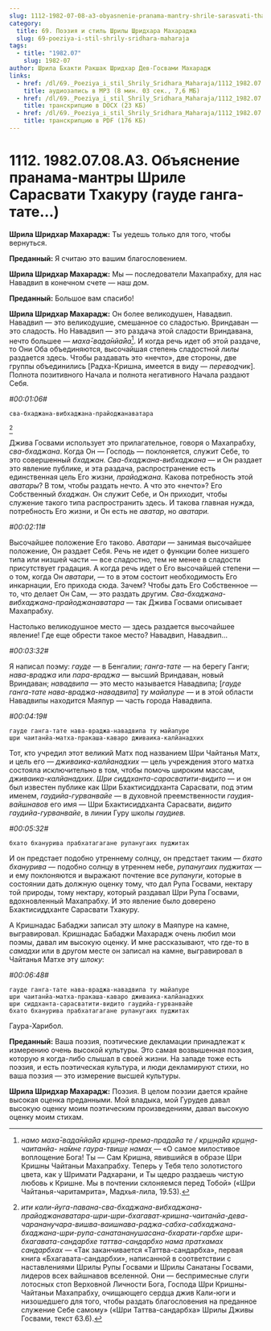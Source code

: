 ```yaml
---
slug: 1112-1982-07-08-a3-obyasnenie-pranama-mantry-shrile-sarasvati-thakuru-gaude-ganga-tate
category:
  title: 69. Поэзия и стиль Шрилы Шридхара Махараджа
  slug: 69-poeziya-i-stil-shrily-sridhara-maharaja
tags:
  - title: "1982.07"
    slug: 1982-07
author: Шрила Бхакти Ракшак Шридхар Дев-Госвами Махарадж
links:
  - href: /dl/69._Poeziya_i_stil_Shrily_Sridhara_Maharaja/1112_1982.07.08.A3_SridharMj_Objasnenie_pranama-mantry_Shrile_Sarasvati_Thakuru_(gaude_ganga-tate).mp3
    title: аудиозапись в MP3 (8 мин. 03 сек., 7,6 МБ)
  - href: /dl/69._Poeziya_i_stil_Shrily_Sridhara_Maharaja/1112_1982.07.08.A3_SridharMj_Objasnenie_pranama-mantry_Shrile_Sarasvati_Thakuru_(gaude_ganga-tate).docx
    title: транскрипцию в DOCX (23 КБ)
  - href: /dl/69._Poeziya_i_stil_Shrily_Sridhara_Maharaja/1112_1982.07.08.A3_SridharMj_Objasnenie_pranama-mantry_Shrile_Sarasvati_Thakuru_(gaude_ganga-tate).pdf
    title: транскрипцию в PDF (176 КБ)
---
```


# 1112. 1982.07.08.A3. Объяснение пранама-мантры Шриле Сарасвати Тхакуру (гауде ганга-тате…)

**Шрила Шридхар Махарадж:** Ты уедешь только для того, чтобы вернуться.

**Преданный:** Я считаю это вашим благословением.

**Шрила Шридхар Махарадж:** Мы — последователи Махапрабху, для нас Навадвип в конечном счете — наш дом.

**Преданный:** Большое вам спасибо!

**Шрила Шридхар Махарадж:** Он более великодушен, Навадвип. Навадвип — это великодушие, смешанное со сладостью. Вриндаван — это сладость. Но Навадвип — это раздача этой сладости Вриндавана, нечто большее — *маха̄-вада̄нйа̄йа*[^_ftn1]. И когда речь идет об этой раздаче, то Они Оба объединяются, высочайшая степень сладостной *лилы* раздается здесь. Чтобы раздавать это «нечто», две стороны, две группы объединились [Радха-Кришна, имеется в виду — *переводчик*]. Полнота позитивного Начала и полнота негативного Начала раздают Себя.

*#00:01:06#*

    сва-бхаджана-вибхаджана-прайоджанаватара
[^_ftn2]

Джива Госвами использует это прилагательное, говоря о Махапрабху, *сва-бхаджана*. Когда Он — Господь — поклоняется, служит Себе, то это совершенный *бхаджан. Сва-бхаджана-вибхаджана* — и Он раздает это явление публике, и эта раздача, распространение есть единственная цель Его жизни, *прайоджана.* Какова потребность этой *аватары*? В том, чтобы раздать нечто. А что это «нечто»? Его Собственный *бхаджан*. Он служит Себе, и Он приходит, чтобы служение такого типа распространить здесь. И такова главная нужда, потребность Его жизни, и Он есть не *аватар*, но *аватари.*

*#00:02:11#*

Высочайшее положение Его таково. *Аватари* — занимая высочайшее положение, Он раздает Себя. Речь не идет о функции более низшего типа или низшей части — все сладостно, тем не менее в сладости присутствует градация. А когда речь идет о Его высочайшей степени — о том, когда Он *аватари*, — то в этом состоит необходимость Его инкарнации, Его прихода сюда. Зачем? Чтобы дать Его Собственное — то, что делает Он Сам, — это раздать другим. *Сва-бхаджана-вибхаджана-прайоджанаватара* — так Джива Госвами описывает Махапрабху.

Настолько великодушное место — здесь раздается высочайшее явление! Где еще обрести такое место? Навадвип, Навадвип…

*#00:03:32#*

Я написал поэму: *гауде* — в Бенгалии; *ганга-тате* — на берегу Ганги; *нава-враджа* или *пара-враджа* — высший Вриндаван, новый Вриндаван; *навадвипа* — это место называется Навадвипа; [*гауде ганга-тате нава-враджа-навадвипа*] *ту майапуре* — и в этой области Навадвипы находится Маяпур — часть города Навадвипа.

*#00:04:19#*

    гауде ганга-тате нава-враджа-навадвипа ту майапуре
    шри чаитанйа-матха-пракаша-каваро дживаика-калйанадхих

Тот, кто учредил этот великий Матх под названием Шри Чайтанья Матх, и цель его — *дживаика-калйанадхих* — цель учреждения этого матха состояла исключительно в том, чтобы помочь широким массам, *дживаика-калйанадхих*. *Шри сиддханта-сарасватити-видито* — и он был известен публике как Шри Бхактисиддханта Сарасвати, под этим именем, *гаудийа-гурванвайе* — в духовной преемственности *гаудия-вайшнавов* его имя — Шри Бхактисиддханта Сарасвати, *видито гаудийа-гурванвайе*, в линии Гуру школы *гаудиев.*

*#00:05:32#*

    бхато бханурива прабхатагагане рупанугаих пуджитах

И он предстает подобно утреннему солнцу, он предстает таким — *бхато бханурива* — подобно солнцу в утреннем небе, *рупанугаих пуджитах* — и ему поклоняются и выражают почтение все *рупануги*, которые в состоянии дать должную оценку тому, что дал Рупа Госвами, нектару той природы, тому нектару, который раздавал Шри Рупа Госвами, вдохновленный Махапрабху. И это явление было доверено Бхактисиддханте Сарасвати Тхакуру.

А Кришнадас Бабаджи записал эту *шлоку* в Маяпуре на камне, выгравировал. Кришнадас Бабаджи Махарадж очень любил мои поэмы, давал им высокую оценку. И мне рассказывают, что где-то в *самадхи* или в другом месте он записал на камне, выгравировал в Чайтанья Матхе эту *шлоку*:

*#00:06:48#*

    гауде ганга-тате нава-враджа-навадвипа ту майапуре
    шри чаитанйа-матха-пракаша-каваро дживаика-калйанадхих
    шри сиддханта-сарасватити-видито гаудийа-гурванвайе
    бхато бханурива прабхатагагане рупанугаих пуджитах

Гаура-Харибол.

**Преданный:** Ваша поэзия, поэтические декламации принадлежат к измерению очень высокой культуры. Это самая возвышенная поэзия, которую я когда-либо слышал в своей жизни. На западе тоже есть поэзия, и есть поэтическая культура, и люди декламируют стихи, но ваша поэзия — это измерение высшей культуры.

**Шрила Шридхар Махарадж:** Поэзия. В целом поэзии дается крайне высокая оценка преданными. Мой владыка, мой Гурудев давал высокую оценку моим поэтическим произведениям, давал высокую оценку моим стихам.



[^_ftn1]: *намо маха̄-вада̄нйа̄йа кр̣ш̣н̣а-према-прада̄йа те / кр̣ш̣н̣а̄йа кр̣ш̣н̣а-чаитанйа- на̄мне гаура-твиш̣е намах̣* — «О самое милостивое воплощение Бога! Ты — Сам Кришна, явившийся в образе Шри Кришны Чайтаньи Махапрабху. Теперь у Тебя тело золотистого цвета, как у Шримати Радхарани, и Ты щедро раздаешь чистую любовь к Кришне. Мы в почтении склоняемся перед Тобой» («Шри Чайтанья-чаритамрита», Мадхья-лила, 19.53).

[^_ftn2]: *ити кали-йуга-павана-сва-бхаджана-вибхаджана-прайоджанаватара-шри-шри-бхагават-кришна-чаитанйа-дева-чарананучара-вишва-ваишнава-раджа-сабха-сабхаджана-бхаджана-шри-рупа-санатананушасана-бхарати-гарбхе шри-бхагавата-сандарбхе таттва-сандарбхо нама пратхамах сандарбхах* — «Так заканчивается «Таттва-сандарбха», первая книга «Бхагавата-сандарбхи», написанной в соответствии с наставлениями Шрилы Рупы Госвами и Шрилы Санатаны Госвами, лидеров всех вайшнавов вселенной. Они — беспримесные слуги лотосных стоп Верховной Личности Бога, Господа Шри Кришны-Чайтаньи Махапрабху, очищающего сердца джив Кали-юги и низошедшего для того, чтобы раздать благословения на преданное служение Себе самому» («Шри Таттва-сандарбха» Шрилы Дживы Госвами, текст 63.6).


